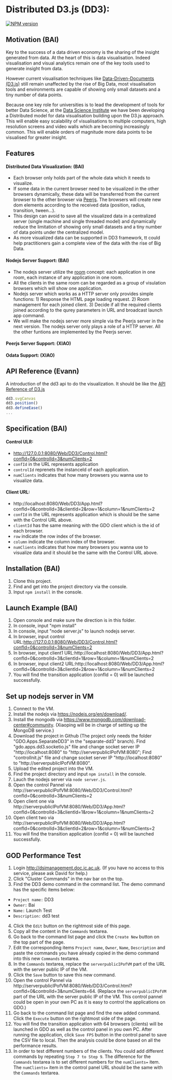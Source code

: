# Distributed D3.js (DD3):
[![NPM version](https://badge.fury.io/js/socket.io.svg)](https://www.npmjs.com/package/dd3)

## Motivation (BAI)
Key to the success of a data driven economy is the sharing of the insight generated from data. At the heart of this is data visualisation. Indeed visualisation and visual analytics remain one of the key tools used to generate insight from data.

However current visualisation techniques like [Data-Driven-Documents (D3.js)](https://d3js.org/) still remain unaffected by the rise of Big Data, most visualisation tools and environments are capable of showing only small datasets and a tiny number of data points. 

Because one key role for universities is to lead the development of tools for better Data Science, at the [Data Science Institute](https://www.imperial.ac.uk/data-science/) we have been developing a Distributed model for data visualisation building upon the D3.js approach. This will enable easy scalability of visualisations to multiple computers, high resolution screens and video walls which are becoming increasingly common. This will enable orders of magnitude more data points to be visualised for greater insight.


## Features
#### Distributed Data Visualization: (BAI)
- Each browser only holds part of the whole data which it needs to visualize.
- If some data in the current browser need to be visualized in the other browsers dynamically, these data will be transferred from the current browser to the other browser via [Peerjs](http://peerjs.com/). The browsers will create new dom elements according to the received data (position, radius, transition, tween...).
- This design can avoid to save all the visualized data in a centralized server (single machine and single threaded model) and dynamically reduce the limitation of showing only small datasets and a tiny number of data points under the centralized model.
- As more visualized data can be supported in DD3 framework, tt could help practitioners gain a complete view of the data with the rise of Big Data.

#### Nodejs Server Support: (BAI)
- The nodejs server utilize the [room](https://socket.io/docs/rooms-and-namespaces/) concept: each application in one room, each instance of any application in one room.
- All the clients in the same room can be regarded as a group of visulation browsers which will show one application.
- Nodejs server which works as a HTTP server only provides simple functions: 1) Response the HTML page loading request. 2) Room management for each joined client. 3) Decide if all the required clients joined according to the qurey parameters in URL and broadcast launch app command.
- We will make the nodejs server more simple via the Peerjs server in the next version. The nodejs server only plays a role of a HTTP server. All the other funtions are implemented by the Peerjs server.

#### Peerjs Server Support: (XIAO)

#### Odata Support: (XIAO)

## API Reference (Evann)
A introduction of the dd3 api to do the visualization. It should be like the [API Reference of D3.js](https://github.com/d3/d3/blob/master/API.md)
```js
dd3.svgCanvas
dd3.position()
dd3.defineEase()
...
```


## Specification (BAI)
#### Control ULR: 
- http://127.0.0.1:8080/Web/DD3/Control.html?confId=0&controlId=3&numClients=2
- ```confId``` in the URL represents application 
- ```controlId``` reprenets the instanceId of each application.
- ```numClients``` indicates that how many browsers you wanna use to visualize data.
#### Client URL: 
- http://localhost:8080/Web/DD3/App.html?confId=0&controlId=3&clientId=2&row=1&column=1&numClients=2
- ```confId``` in the URL represents application which is should be the same with the Control URL above.
- ```clientId``` has the same meaning with the GDO client which is the id of each browser.
- ```row``` indicate the row index of the browser.
- ```column``` indicate the column index of the browser.
- ```numClients``` indicates that how many browsers you wanna use to visualize data and it should be the same with the Control URL above.

## Installation (BAI)


1. Clone this project.
2. Find and get into the project directory via the console.
3. Input ```npm install``` in the console.


## Launch Example (BAI)

1. Open console and make sure the direction is in this folder.
2. In console, input "npm install"
3. In console, input "node server.js" to launch nodejs server.
4. In browser, input control URL:http://127.0.0.1:8080/Web/DD3/Control.html?confId=0&controlId=3&numClients=2
5. In browser, input client1 URL:http://localhost:8080/Web/DD3/App.html?confId=0&controlId=3&clientId=1&row=1&column=1&numClients=2
6. In browser, input client2 URL:http://localhost:8080/Web/DD3/App.html?confId=0&controlId=3&clientId=2&row=1&column=1&numClients=2
7. You will find the transition application (confId = 0) will be launched successfully.

## Set up nodejs server in VM
1. Connect to the VM.
2. Install the nodejs via https://nodejs.org/en/download/.
3. Install the mongodb via https://www.mongodb.com/download-center#community. (Xiaoping will be in charge of setting up the MongoDB service.)
4. Download the project in Github (The project only needs the folder "GDO.Apps.SeparateDD3" in the "separate-dd3" branch). Find "gdo.apps.dd3.socketio.js" file and change socket server IP "http://localhost:8080" to "http://serverpublicIPofVM:8080"; Find "controlInit.js" file and change socket server IP "http://localhost:8080" to "http://serverpublicIPofVM:8080".
5. Upload the edited project into the VM.
6. Find the project directory and input ```npm install``` in the console.
7. Lauch the nodejs server via ```node server.js```.
8. Open the control Pannel via http://serverpublicIPofVM:8080/Web/DD3/Control.html?confId=0&controlId=3&numClients=2
9. Open client one via http://serverpublicIPofVM:8080/Web/DD3/App.html?confId=0&controlId=3&clientId=1&row=1&column=1&numClients=2
10. Open client two via http://serverpublicIPofVM:8080/Web/DD3/App.html?confId=0&controlId=3&clientId=2&row=1&column=1&numClients=2
11. You will find the transition application (confId = 0) will be launched successfully.

## GOD Performance Test
1. Login http://dsimanagement.doc.ic.ac.uk. (If you have no access to this service, please ask David for help.)
2. Click "Cluster Commands" in the nav bar on the top.
3. Find the DD3 demo command in the command list. The demo command has the specific items below:
- ```Project name:``` DD3 
- ```Owner:``` Bai
- ```Name:``` Launch Test
- ```Description:``` dd3 test
4. Click the ```Edit``` button on the rightmost side of this page.
5. Copy all the content in the ```Commands``` textarea.
6. Go back to the command list page and click the ```Create New``` button on the top part of the page.
7. Edit the corresponding items ```Project name```, ```Owner```, ```Name```, ```Description``` and paste the commands you have already copied in the demo command into this new ```Commands``` textarea.
8. In the ```Commands``` textarea, replace the ```serverpublicIPofVM``` part of the URL with the server public IP of the VM.
9. Click the ```Save``` button to save this new command.
10. Open the control Pannel via http://serverpublicIPofVM:8080/Web/DD3/Control.html?confId=0&controlId=3&numClients=64. (Replace the ```serverpublicIPofVM``` part of the URL with the server public IP of the VM. This control pannel could be open in your own PC as it is easy to control the applications on GDO.)
11. Go back to the command list page and find the new added command. Click the ```Execute``` button on the rightmost side of the page.
12. You will find the transition application with 64 browsers (clients) will be launched in GDO as well as the control panel in you own PC. After running the application, click ```Save FPS``` button in the control panel to save the CSV file to local. Then the analysis could be done based on all the performance results.
13. In order to test different numbers of the clients. You could add different commands by repeating ```Step 7 to Step 9```. The difference for the ```Commands``` textarea is to set different numbers for the ```numClients=``` item. The ```numClients=``` item in the control panel URL should be the same with the ```Commands``` textarea.
